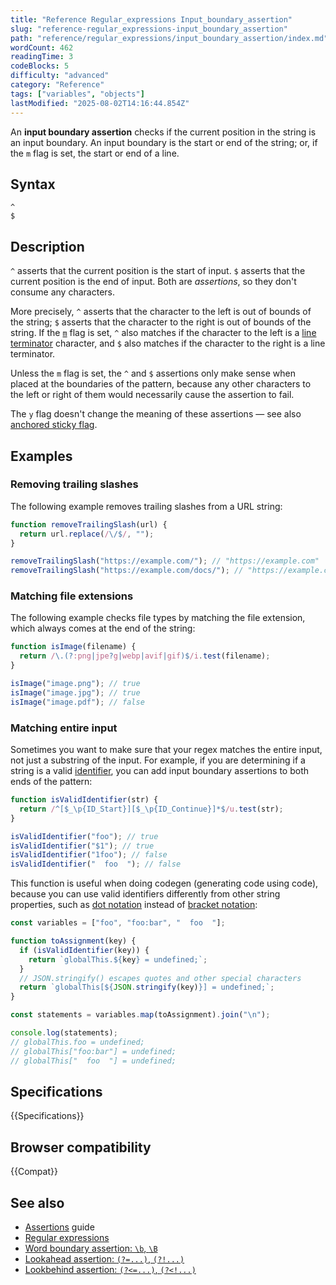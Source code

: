 ```yaml
---
title: "Reference Regular_expressions Input_boundary_assertion"
slug: "reference-regular_expressions-input_boundary_assertion"
path: "reference/regular_expressions/input_boundary_assertion/index.md"
wordCount: 462
readingTime: 3
codeBlocks: 5
difficulty: "advanced"
category: "Reference"
tags: ["variables", "objects"]
lastModified: "2025-08-02T14:16:44.854Z"
---
```



An **input boundary assertion** checks if the current position in the string is an input boundary. An input boundary is the start or end of the string; or, if the `m` flag is set, the start or end of a line.

## Syntax

```regex
^
$
```

## Description

`^` asserts that the current position is the start of input. `$` asserts that the current position is the end of input. Both are _assertions_, so they don't consume any characters.

More precisely, `^` asserts that the character to the left is out of bounds of the string; `$` asserts that the character to the right is out of bounds of the string. If the [`m`](/en-US/docs/Web/JavaScript/Reference/Global_Objects/RegExp/multiline) flag is set, `^` also matches if the character to the left is a [line terminator](/en-US/docs/Web/JavaScript/Reference/Lexical_grammar#line_terminators) character, and `$` also matches if the character to the right is a line terminator.

Unless the `m` flag is set, the `^` and `$` assertions only make sense when placed at the boundaries of the pattern, because any other characters to the left or right of them would necessarily cause the assertion to fail.

The `y` flag doesn't change the meaning of these assertions — see also [anchored sticky flag](/en-US/docs/Web/JavaScript/Reference/Global_Objects/RegExp/sticky#anchored_sticky_flag).

## Examples

### Removing trailing slashes

The following example removes trailing slashes from a URL string:

```js
function removeTrailingSlash(url) {
  return url.replace(/\/$/, "");
}

removeTrailingSlash("https://example.com/"); // "https://example.com"
removeTrailingSlash("https://example.com/docs/"); // "https://example.com/docs"
```

### Matching file extensions

The following example checks file types by matching the file extension, which always comes at the end of the string:

```js
function isImage(filename) {
  return /\.(?:png|jpe?g|webp|avif|gif)$/i.test(filename);
}

isImage("image.png"); // true
isImage("image.jpg"); // true
isImage("image.pdf"); // false
```

### Matching entire input

Sometimes you want to make sure that your regex matches the entire input, not just a substring of the input. For example, if you are determining if a string is a valid [identifier](/en-US/docs/Web/JavaScript/Reference/Lexical_grammar#identifiers), you can add input boundary assertions to both ends of the pattern:

```js
function isValidIdentifier(str) {
  return /^[$_\p{ID_Start}][$_\p{ID_Continue}]*$/u.test(str);
}

isValidIdentifier("foo"); // true
isValidIdentifier("$1"); // true
isValidIdentifier("1foo"); // false
isValidIdentifier("  foo  "); // false
```

This function is useful when doing codegen (generating code using code), because you can use valid identifiers differently from other string properties, such as [dot notation](/en-US/docs/Web/JavaScript/Reference/Operators/Property_accessors#dot_notation) instead of [bracket notation](/en-US/docs/Web/JavaScript/Reference/Operators/Property_accessors#bracket_notation):

```js
const variables = ["foo", "foo:bar", "  foo  "];

function toAssignment(key) {
  if (isValidIdentifier(key)) {
    return `globalThis.${key} = undefined;`;
  }
  // JSON.stringify() escapes quotes and other special characters
  return `globalThis[${JSON.stringify(key)}] = undefined;`;
}

const statements = variables.map(toAssignment).join("\n");

console.log(statements);
// globalThis.foo = undefined;
// globalThis["foo:bar"] = undefined;
// globalThis["  foo  "] = undefined;
```

## Specifications

{{Specifications}}

## Browser compatibility

{{Compat}}

## See also

- [Assertions](/en-US/docs/Web/JavaScript/Guide/Regular_expressions/Assertions) guide
- [Regular expressions](/en-US/docs/Web/JavaScript/Reference/Regular_expressions)
- [Word boundary assertion: `\b`, `\B`](/en-US/docs/Web/JavaScript/Reference/Regular_expressions/Word_boundary_assertion)
- [Lookahead assertion: `(?=...)`, `(?!...)`](/en-US/docs/Web/JavaScript/Reference/Regular_expressions/Lookahead_assertion)
- [Lookbehind assertion: `(?<=...)`, `(?<!...)`](/en-US/docs/Web/JavaScript/Reference/Regular_expressions/Lookbehind_assertion)
